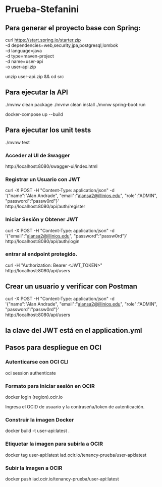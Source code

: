 # Prueba-Stefanini

## Para generar el proyecto base con Spring:
curl https://start.spring.io/starter.zip \
  -d dependencies=web,security,jpa,postgresql,lombok \
  -d language=java \
  -d type=maven-project \
  -d name=user-api \
  -o user-api.zip

unzip user-api.zip && cd src

## Para ejecutar la API

./mvnw clean package
./mvnw clean install
./mvnw spring-boot:run

docker-compose up --build

## Para ejecutar los unit tests
./mvnw test

### Acceder al UI de Swagger 
http://localhost:8080/swagger-ui/index.html

### Registrar un Usuario con JWT

curl -X POST -H "Content-Type: application/json" -d \
'{"name":"Alan Andrade", "email":"alansa2@illinios.edu", "role":"ADMIN", "password":"passw0rd"}' \
http://localhost:8080/api/auth/register

### Iniciar Sesión y Obtener JWT

curl -X POST -H "Content-Type: application/json" -d \
'{"email":"alansa2@illinios.edu", "password":"passw0rd"}' \
http://localhost:8080/api/auth/login

### entrar al endpoint protegido.

curl -H "Authorization: Bearer <JWT_TOKEN>" http://localhost:8080/api/users

## Crear un usuario y verificar con Postman
curl -X POST -H "Content-Type: application/json" -d \
'{"name":"Alan Andrade", "email":"alansa2@illinios.edu", "role":"ADMIN", "password":"passw0rd"}' \
http://localhost:8080/api/users

## la clave del JWT está en el application.yml

## Pasos para despliegue en OCI

### Autenticarse con OCI CLI
oci session authenticate

### Formato para iniciar sesión en OCIR
docker login (region).ocir.io

Ingresa el OCID de usuario y la contraseña/token de autenticación.

### Construir la imagen Docker
docker build -t user-api:latest .

### Etiquetar la imagen para subirla a OCIR
docker tag user-api:latest iad.ocir.io/tenancy-prueba/user-api:latest

### Subir la Imagen a OCIR
docker push iad.ocir.io/tenancy-prueba/user-api:latest